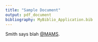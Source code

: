 ```yaml
---
title: "Sample Document"
output: pdf_document
bibliography: MyBiblio_Application.bib
---
```


Smith says blah [@MAMS]().

